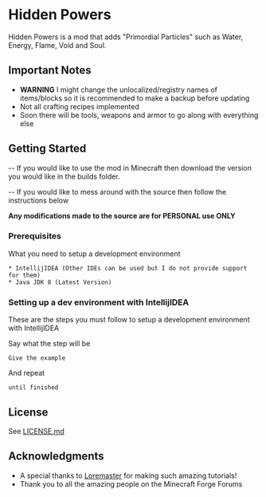 # Hidden Powers

Hidden Powers is a mod that adds "Primordial Particles" such as Water, Energy, Flame, Void and Soul.

## Important Notes

* **WARNING** I might change the unlocalized/registry names of items/blocks so it is recommended to make a backup before updating
* Not all crafting recipes implemented
* Soon there will be tools, weapons and armor to go along with everything else

## Getting Started

-- If you would like to use the mod in Minecraft then download the version you would like in the builds folder.

-- If you would like to mess around with the source then follow the instructions below

**Any modifications made to the source are for PERSONAL use ONLY**

### Prerequisites

What you need to setup a development environment

```
* IntellijIDEA (Other IDEs can be used but I do not provide support for them)
* Java JDK 8 (Latest Version)
```

### Setting up a dev environment with IntellijIDEA

These are the steps you must follow to setup a development environment with IntellijIDEA

Say what the step will be

```
Give the example
```

And repeat

```
until finished
```

## License

See [LICENSE.md](https://github.com/DarkDragons/Hidden-Powers/blob/master/LICENSE.md)

## Acknowledgments

* A special thanks to [Loremaster](https://www.youtube.com/channel/UC3n-lKS-MYlunVtErgzSFZg) for making such amazing tutorials!
* Thank you to all the amazing people on the Minecraft Forge Forums
